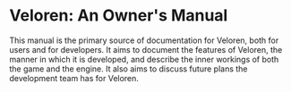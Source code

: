 
# Veloren: An Owner's Manual

This manual is the primary source of documentation for Veloren, both for users and for developers.
It aims to document the features of Veloren, the manner in which it is developed, and describe the inner workings of both the game and the engine.
It also aims to discuss future plans the development team has for Veloren.

